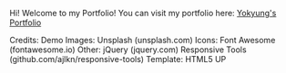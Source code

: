 Hi! Welcome to my Portfolio! You can visit my portfolio here: [Yokyung's Portfolio](https://leeyykk.github.io/yokyung.github.io/)

Credits:
	Demo Images:
		Unsplash (unsplash.com)
	Icons:
		Font Awesome (fontawesome.io)
	Other:
		jQuery (jquery.com)
		Responsive Tools (github.com/ajlkn/responsive-tools)
	Template:
		HTML5 UP

